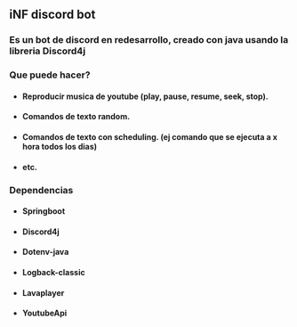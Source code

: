 ## iNF discord bot

### Es un bot de discord en redesarrollo, creado con java usando la libreria Discord4j

### Que puede hacer?
- #### Reproducir musica de youtube (play, pause, resume, seek, stop).
- #### Comandos de texto random.
- #### Comandos de texto con scheduling.  (ej comando que se ejecuta a x hora todos los dias)
- #### etc.

### Dependencias
- #### Springboot
- #### Discord4j
- #### Dotenv-java
- #### Logback-classic
- #### Lavaplayer
- #### YoutubeApi